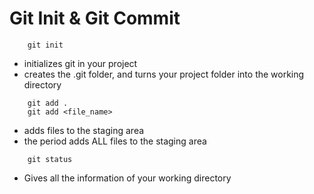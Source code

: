 # Git Init & Git Commit

```git
    git init
```

- initializes git in your project
- creates the .git folder, and turns your project folder into the working directory

```git
    git add .
    git add <file_name>
```

- adds files to the staging area
- the period adds ALL files to the staging area

```git
    git status
```

- Gives all the information of your working directory